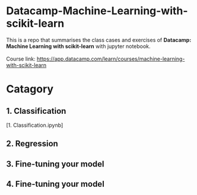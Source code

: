 # Datacamp-Machine-Learning-with-scikit-learn
This is a repo that summarises the class cases and exercises of **Datacamp: Machine Learning with scikit-learn** with jupyter notebook.<br><br>
Course link: https://app.datacamp.com/learn/courses/machine-learning-with-scikit-learn<br>

# Catagory
## 1. Classification 
[1. Classification.ipynb]
## 2. Regression
## 3. Fine-tuning your model
## 4. Fine-tuning your model
